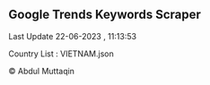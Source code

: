 

## Google Trends Keywords Scraper 
 
Last Update 22-06-2023 , 11:13:53

Country List :
VIETNAM.json



© Abdul Muttaqin 
